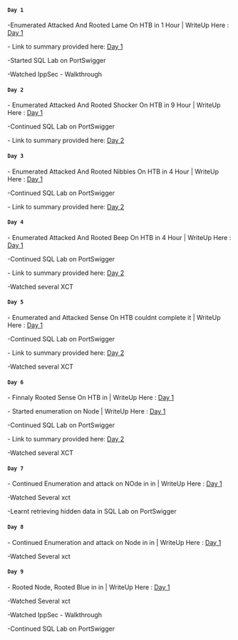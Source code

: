####  `Day 1`
<p>-Enumerated Attacked And Rooted Lame On HTB in 1 Hour | WriteUp Here : <a href="https://github.com/fr334aks/100-days-of-Hacking/tree/main/CyberRat/HTB/lame.md".>Day 
1</a></p>


<p>- Link to summary provided here: <a href="https://github.com/fr334aks/100-days-of-Hacking/tree/main/boynamedboy/1.Introduction&architectureoverview">Day 
1</a></p>
<p>-Started SQL Lab on PortSwigger </p>
<p>-Watched IppSec - Walkthrough</p>

####  `Day 2`
<p>- Enumerated Attacked And Rooted Shocker On HTB in 9 Hour | WriteUp Here : <a href="https://github.com/fr334aks/100-days-of-Hacking/tree/main/CyberRat/HTB/Shockermd">Day 
1</a></p>
<p>-Continued SQL Lab on PortSwigger </p>
<p>- Link to summary provided here: <a href="https://#">Day 2</a></p>


####  `Day 3`
<p>- Enumerated Attacked And Rooted Nibbles On HTB in 4 Hour | WriteUp Here : <a href="https://github.com/fr334aks/100-days-of-Hacking/tree/main/CyberRat/HTB/Nibbles.md">Day 
1</a></p>
<p>-Continued SQL Lab on PortSwigger </p>
<p>- Link to summary provided here: <a href="https://#">Day 2</a></p>


####  `Day 4`
<p>- Enumerated Attacked And Rooted Beep On HTB in 4 Hour | WriteUp Here : <a href="https://github.com/fr334aks/100-days-of-Hacking/tree/main/CyberRat/HTB/Beep.md">Day 
1</a></p>
<p>-Continued SQL Lab on PortSwigger </p>
<p>- Link to summary provided here: <a href="https://#">Day 2</a></p>
<p>-Watched several XCT </p>


####  `Day 5`
<p>- Enumerated and Attacked Sense On HTB couldnt complete it | WriteUp Here : <a href="https://github.com/fr334aks/100-days-of-Hacking/tree/main/CyberRat/HTB/Sense.md">Day 
1</a></p>
<p>-Continued SQL Lab on PortSwigger </p>
<p>- Link to summary provided here: <a href="https://#">Day 2</a></p>
<p>-Watched several XCT </p>
  
  
  
  
####  `Day 6`
<p>- Finnaly Rooted Sense On HTB in | WriteUp Here : <a href="https://github.com/fr334aks/100-days-of-Hacking/tree/main/CyberRat/HTB/Beep.md">Day 
1</a></p>
<p>- Started enumeration on Node  | WriteUp Here : <a href="https://github.com/fr334aks/100-days-of-Hacking/tree/main/CyberRat/HTB/Beep.md">Day 
1</a></p>
<p>-Continued SQL Lab on PortSwigger </p>
<p>- Link to summary provided here: <a href="https://#">Day 2</a></p>
<p>-Watched several XCT </p>

  
####  `Day 7`
<p>- Continued Enumeration and attack on NOde in in | WriteUp Here : <a href="https://github.com/fr334aks/100-days-of-Hacking/tree/main/CyberRat/HTB/Node.md">Day 
1</a></p>
<p>-Watched Several xct </p>
<p>-Learnt retrieving hidden data in SQL Lab on PortSwigger </p>



####  `Day 8`
<p>- Continued Enumeration and attack on Node in in | WriteUp Here : <a href="https://github.com/fr334aks/100-days-of-Hacking/tree/main/CyberRat/HTB/Node.md">Day 
1</a></p>

<p>-Watched Several xct</p>



####  `Day 9`
<p>- Rooted Node, Rooted Blue in in | WriteUp Here : <a href="https://github.com/fr334aks/100-days-of-Hacking/tree/main/CyberRat/HTB/Blue.md">Day 
1</a></p>
<p>-Watched Several xct </p>
<p>-Watched IppSec - Walkthrough </p>
<p>-Continued SQL Lab on PortSwigger </p>
